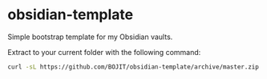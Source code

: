 # obsidian-template

Simple bootstrap template for my Obsidian vaults.

Extract to your current folder with the following command:

```bash
curl -sL https://github.com/BOJIT/obsidian-template/archive/master.zip | tar xz --strip-components=1
```
